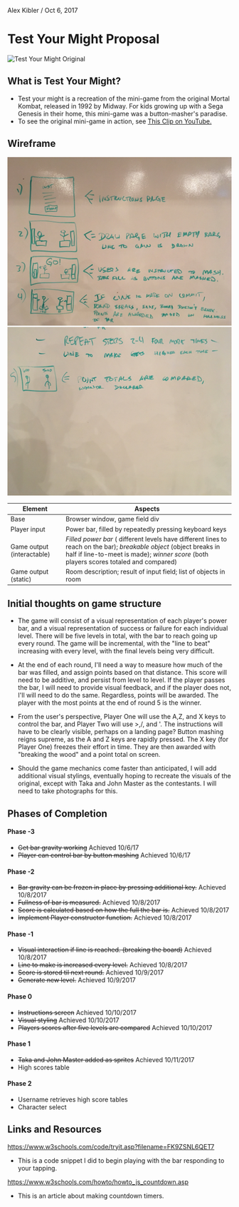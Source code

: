 Alex Kibler / Oct 6, 2017

# Test Your Might Proposal

![Test Your Might Original](testoriginal.png)

## What is Test Your Might?

- Test your might is a recreation of the mini-game from the original Mortal Kombat, released in 1992 by Midway. For kids growing up with a Sega Genesis in their home, this mini-game was a button-masher's paradise.
- To see the original mini-game in action, see [This Clip on YouTube.](https://youtu.be/RiwMEI2wNxQ?t=3m17s)

## Wireframe

![Wireframe 1](wireframe1.png)
![Wireframe 2](../assets/wireframe2.png)

| Element | Aspects |
| --- | --- |
| Base | Browser window, game field div |
| Player input | Power bar, filled by repeatedly pressing keyboard keys |
| Game output (interactable) | *Filled power bar* ( different levels have different lines to reach on the bar); *breakable object* (object breaks in half if line-to-meet is made); *winner score* (both players scores totaled and compared) |
| Game output (static) | Room description; result of input field; list of objects in room |


## Initial thoughts on game structure

- The game will consist of a visual representation of each player's power bar, and a visual representation of success or failure for each individual level. There will be five levels in total, with the bar to reach going up every round. The game will be incremental, with the "line to beat" increasing with every level, with the final levels being very difficult.

- At the end of each round, I'll need a way to measure how much of the bar was filled, and assign points based on that distance. This score will need to be additive, and persist from level to level. If the player passes the bar, I will need to provide visual feedback, and if the player does not, I'll will need to do the same. Regardless, points will be awarded. The player with the most points at the end of round 5 is the winner.

- From the user's perspective, Player One will use the A,Z, and X keys to control the bar, and Player Two will use >,/, and '. The instructions will have to be clearly visible, perhaps on a landing page? Button mashing reigns supreme, as the A and Z keys are rapidly pressed. The X key (for Player One) freezes their effort in time. They are then awarded with "breaking the wood" and a point total on screen.

- Should the game mechanics come faster than anticipated, I will add additional visual stylings, eventually hoping to recreate the visuals of the original, except with Taka and John Master as the contestants. I will need to take photographs for this.

## Phases of Completion



#### Phase -3

- ~~Get bar gravity working~~ Achieved 10/6/17
- ~~Player can control bar by button mashing~~ Achieved 10/6/17

#### Phase -2

- ~~Bar gravity can be frozen in place by pressing additional key.~~ Achieved 10/8/2017
- ~~Fullness of bar is measured.~~ Achieved 10/8/2017
- ~~Score is calculated based on how the full the bar is.~~ Achieved 10/8/2017
- ~~Implement Player constructor function.~~ Achieved 10/8/2017

#### Phase -1

- ~~Visual interaction if line is reached. (breaking the board)~~ Achieved 10/8/2017
- ~~Line to make is increased every level.~~ Achieved 10/8/2017
- ~~Score is stored til next round.~~ Achieved 10/9/2017
- ~~Generate new level.~~ Achieved 10/9/2017

#### Phase 0

- ~~Instructions screen~~ Achieved 10/10/2017
- ~~Visual styling~~ Achieved 10/10/2017
- ~~Players scores after five levels are compared~~ Achieved 10/10/2017

#### Phase 1

- ~~Taka and John Master added as sprites~~ Achieved 10/11/2017
- High scores table

#### Phase 2

- Username retrieves high score tables
- Character select

## Links and Resources

https://www.w3schools.com/code/tryit.asp?filename=FK9ZSNL6QET7
- This is a code snippet I did to begin playing with the bar responding to your tapping.

https://www.w3schools.com/howto/howto_js_countdown.asp
- This is an article about making countdown timers.


